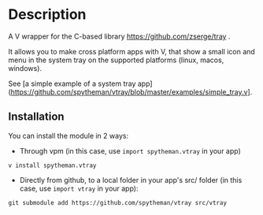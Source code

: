 # Description
A V wrapper for the C-based library https://github.com/zserge/tray .

It allows you to make cross platform apps with V, that show a small icon
and menu in the system tray on the supported platforms (linux, macos, 
windows).

See [a simple example of a system tray app](https://github.com/spytheman/vtray/blob/master/examples/simple_tray.v].

## Installation
You can install the module in 2 ways:

* Through vpm (in this case, use `import spytheman.vtray` in your app)

`v install spytheman.vtray`


* Directly from github, to a local folder in your app's src/ folder (in this case, use `import vtray` in your app):

`git submodule add https://github.com/spytheman/vtray src/vtray`
